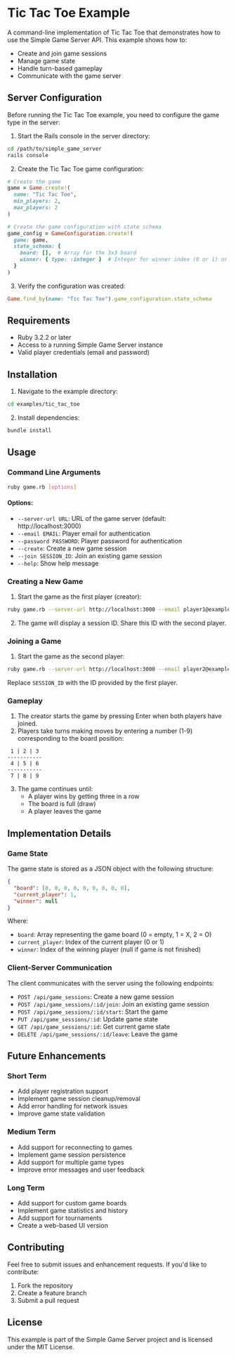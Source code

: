 # Tic Tac Toe Example

A command-line implementation of Tic Tac Toe that demonstrates how to use the Simple Game Server API. This example shows how to:
- Create and join game sessions
- Manage game state
- Handle turn-based gameplay
- Communicate with the game server

## Server Configuration

Before running the Tic Tac Toe example, you need to configure the game type in the server:

1. Start the Rails console in the server directory:
```bash
cd /path/to/simple_game_server
rails console
```

2. Create the Tic Tac Toe game configuration:
```ruby
# Create the game
game = Game.create!(
  name: "Tic Tac Toe",
  min_players: 2,
  max_players: 2
)

# Create the game configuration with state schema
game_config = GameConfiguration.create!(
  game: game,
  state_schema: {
    board: [],  # Array for the 3x3 board
    winner: { type: :integer }  # Integer for winner index (0 or 1) or nil for draw
  }
)
```

3. Verify the configuration was created:
```ruby
Game.find_by(name: "Tic Tac Toe").game_configuration.state_schema
```

## Requirements

- Ruby 3.2.2 or later
- Access to a running Simple Game Server instance
- Valid player credentials (email and password)

## Installation

1. Navigate to the example directory:
```bash
cd examples/tic_tac_toe
```

2. Install dependencies:
```bash
bundle install
```

## Usage

### Command Line Arguments

```bash
ruby game.rb [options]
```

#### Options:
- `--server-url URL`: URL of the game server (default: http://localhost:3000)
- `--email EMAIL`: Player email for authentication
- `--password PASSWORD`: Player password for authentication
- `--create`: Create a new game session
- `--join SESSION_ID`: Join an existing game session
- `--help`: Show help message

### Creating a New Game

1. Start the game as the first player (creator):
```bash
ruby game.rb --server-url http://localhost:3000 --email player1@example.com --password password123 --create
```

2. The game will display a session ID. Share this ID with the second player.

### Joining a Game

1. Start the game as the second player:
```bash
ruby game.rb --server-url http://localhost:3000 --email player2@example.com --password password123 --join SESSION_ID
```

Replace `SESSION_ID` with the ID provided by the first player.

### Gameplay

1. The creator starts the game by pressing Enter when both players have joined.
2. Players take turns making moves by entering a number (1-9) corresponding to the board position:
```
 1 | 2 | 3
-----------
 4 | 5 | 6
-----------
 7 | 8 | 9
```
3. The game continues until:
   - A player wins by getting three in a row
   - The board is full (draw)
   - A player leaves the game

## Implementation Details

### Game State
The game state is stored as a JSON object with the following structure:
```json
{
  "board": [0, 0, 0, 0, 0, 0, 0, 0, 0],
  "current_player": 1,
  "winner": null
}
```
Where:
- `board`: Array representing the game board (0 = empty, 1 = X, 2 = O)
- `current_player`: Index of the current player (0 or 1)
- `winner`: Index of the winning player (null if game is not finished)

### Client-Server Communication

The client communicates with the server using the following endpoints:
- `POST /api/game_sessions`: Create a new game session
- `POST /api/game_sessions/:id/join`: Join an existing game session
- `POST /api/game_sessions/:id/start`: Start the game
- `PUT /api/game_sessions/:id`: Update game state
- `GET /api/game_sessions/:id`: Get current game state
- `DELETE /api/game_sessions/:id/leave`: Leave the game

## Future Enhancements

### Short Term
- Add player registration support
- Implement game session cleanup/removal
- Add error handling for network issues
- Improve game state validation

### Medium Term
- Add support for reconnecting to games
- Implement game session persistence
- Add support for multiple game types
- Improve error messages and user feedback

### Long Term
- Add support for custom game boards
- Implement game statistics and history
- Add support for tournaments
- Create a web-based UI version

## Contributing

Feel free to submit issues and enhancement requests. If you'd like to contribute:
1. Fork the repository
2. Create a feature branch
3. Submit a pull request

## License

This example is part of the Simple Game Server project and is licensed under the MIT License. 